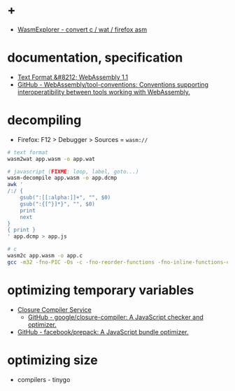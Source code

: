 # +

- [WasmExplorer - convert c / wat / firefox asm](https://mbebenita.github.io/WasmExplorer/)

# documentation, specification

- [Text Format &\#8212; WebAssembly 1\.1](https://webassembly.github.io/spec/core/text/index.html)
- [GitHub \- WebAssembly/tool\-conventions: Conventions supporting interoperatibility between tools working with WebAssembly\.](https://github.com/WebAssembly/tool-conventions)

# decompiling

- Firefox: F12 > Debugger > Sources = `wasm://`

```bash
# text format
wasm2wat app.wasm -o app.wat

# javascript (FIXME: loop, label, goto...)
wasm-decompile app.wasm -o app.dcmp
awk '
/:/ {
    gsub(":[[:alpha:]]+", "", $0)
    gsub(":{[^}]*}", "", $0)
    print
    next
}
{ print }
' app.dcmp > app.js

# c
wasm2c app.wasm -o app.c
gcc -m32 -fno-PIC -Os -c -fno-reorder-functions -fno-inline-functions-called-once -fno-inline-small-functions app.c
```

# optimizing temporary variables

- [Closure Compiler Service](https://closure-compiler.appspot.com)
    - [GitHub \- google/closure\-compiler: A JavaScript checker and optimizer\.](https://github.com/google/closure-compiler)
- [GitHub \- facebook/prepack: A JavaScript bundle optimizer\.](https://github.com/facebook/prepack)

# optimizing size

- compilers - tinygo
